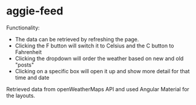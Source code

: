# aggie-feed

Functionality:

* The data can be retrieved by refreshing the page.
* Clicking the F button will switch it to Celsius and the C button to Fahrenheit
* Clicking the dropdown will order the weather based on new and old "posts"
* Clicking on a specific box will open it up and show more detail for 
that time and date

Retrieved data from openWeatherMaps API and used Angular Material for the layouts.

